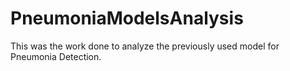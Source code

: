 # PneumoniaModelsAnalysis

This was the work done to analyze the previously used model for Pneumonia Detection.
